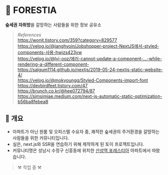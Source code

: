 # 🌳 FORESTIA

**숲세권 자취방**을 갈망하는 사람들을 위한 정보 공유소

> _References_ <br> https://wonit.tistory.com/359?category=829577 <br> https://velog.io/@janghyoin/Jobshopper-project-NextJS에서-styled-components-사용-hwjzs423yw <br> https://velog.io/@lyj-ooz/에러-cannot-update-a-component-...-while-rendering-a-different-component- <br> https://salgum1114.github.io/nextjs/2019-05-24-nextjs-static-website-4/ <br> https://velog.io/@mokyoungg/Styled-Components-import-font <br> https://devbirdfeet.tistory.com/47 <br> https://brunch.co.kr/@hee072794/87 <br> https://simsimjae.medium.com/next-js-automatic-static-optimization-b56ba8febea8

## 📃 개요

- 아파트가 아닌 원룸 및 오피스텔 수요자 중, 쾌적한 숲세권의 주거환경을 갈망하는 사람들을 위한 커뮤니티입니다.
- 실은, next.js와 SSR을 연습하기 위해 제작하게 된 토이 프로젝트입니다.
- 커뮤니티명은 성남시 수정구 신흥동에 위치한 <a href="https://www.lottecastle.co.kr/APT/AT00212/main/index.do">산성역 포레스티아</a> 아파트에서 따왔습니다.

> ⚒ 작업 중 ⚒
